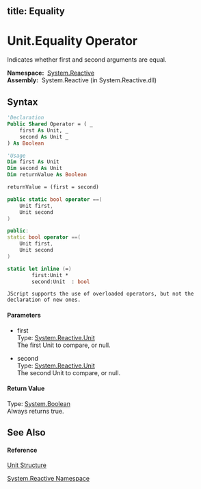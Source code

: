 title: Equality
---
# Unit.Equality Operator

Indicates whether first and second arguments are equal.

**Namespace:**  [System.Reactive](System.Reactive/System.Reactive)  
**Assembly:**  System.Reactive (in System.Reactive.dll)

## Syntax

```vb
'Declaration
Public Shared Operator = ( _
    first As Unit, _
    second As Unit _
) As Boolean
```

```vb
'Usage
Dim first As Unit
Dim second As Unit
Dim returnValue As Boolean

returnValue = (first = second)
```

```csharp
public static bool operator ==(
    Unit first,
    Unit second
)
```

```c++
public:
static bool operator ==(
    Unit first, 
    Unit second
)
```

```fsharp
static let inline (=)
        first:Unit * 
        second:Unit  : bool
```

```jscript
JScript supports the use of overloaded operators, but not the declaration of new ones.
```

#### Parameters

- first  
  Type: [System.Reactive.Unit](Unit/Unit)  
  The first Unit to compare, or null.

- second  
  Type: [System.Reactive.Unit](Unit/Unit)  
  The second Unit to compare, or null.

#### Return Value

Type: [System.Boolean](https://msdn.microsoft.com/en-us/library/a28wyd50)  
Always returns true.

## See Also

#### Reference

[Unit Structure](Unit/Unit)

[System.Reactive Namespace](System.Reactive/System.Reactive)
